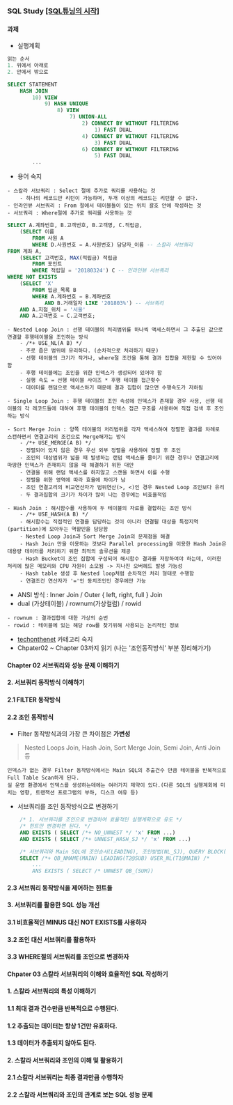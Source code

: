 ### SQL Study [[SQL튜닝의 시작]](http://www.kyobobook.co.kr/product/detailViewKor.laf?barcode=9788996817932)

#### 과제
- 실행계획
```sql
읽는 순서
1. 위에서 아래로
2. 안에서 밖으로

SELECT STATEMENT
    HASH JOIN
        10) VIEW
            9) HASH UNIQUE
                8) VIEW
                    7) UNION-ALL
                        2) CONNECT BY WITHOUT FILTERING
                            1) FAST DUAL
                        4) CONNECT BY WITHOUT FILTERING
                            3) FAST DUAL
                        6) CONNECT BY WITHOUT FILTERING
                            5) FAST DUAL
        ...                                                   
```
- 용어 숙지

```
- 스칼라 서브쿼리 : Select 절에 추가로 쿼리를 사용하는 것
    - 하나의 레코드만 리턴이 가능하며, 두개 이상의 레코드는 리턴할 수 없다.
- 인라인뷰 서브쿼리 : From 절에서 테이블들이 있는 위치 괄호 안에 작성하는 것
- 서브쿼리 : Where절에 추가로 쿼리를 사용하는 것
```
```sql
SELECT A.계좌번호, B.고객번호, B.고객명, C.적립금,
    (SELECT 이름
        FROM 사원 A
        WHERE D.사원번호 = A.사원번호) 담당자_이름 -- 스칼라 서브쿼리
FROM 계좌 A,
    (SELECT 고객번호, MAX(적립금) 적립금
        FROM 포인트
        WHERE 적립일 = '20180324') C -- 인라인뷰 서브쿼리
WHERE NOT EXISTS 
    (SELECT 'X'
        FROM 입금_목록 B
        WHERE A.계좌번호 = B.계좌번호
            AND B.거래일자 LIKE '201803%') -- 서브쿼리
    AND A.지점_위치 = '서울'
    AND A.고객번호 = C.고객번호;

```

```
- Nested Loop Join : 선행 테이블의 처리범위를 하나씩 액세스하면서 그 추출된 값으로 연결할 후행테이블을 조인하는 방식
    - /*+ USE_NL(A B) */
    - 주로 좁은 범위에 유리하다. (순차적으로 처리하기 때문)
    - 선행 테이블의 크기가 작거나, where절 조건을 통해 결과 집합을 제한할 수 있어야 함
    - 후행 테이블에는 조인을 위한 인덱스가 생성되어 있어야 함
    - 실행 속도 = 선행 테이블 사이즈 * 후행 테이블 접근횟수
    - 데이터를 랜덤으로 액세스하기 때문에 결과 집합이 많으면 수행속도가 저하됨

- Single Loop Join : 후행 테이블의 조인 속성에 인덱스가 존재할 경우 사용, 선행 테이블의 각 레코드들에 대하여 후행 테이블의 인덱스 접근 구조를 사용하여 직접 검색 후 조인하는 방식

- Sort Merge Join : 양쪽 테이블의 처리범위를 각자 액세스하여 정렬한 결과를 차례로 스캔하면서 연결고리의 조건으로 Merge해가는 방식
    - /*+ USE_MERGE(A B) */
    - 정렬되어 있지 않은 경우 우선 외부 정렬을 사용하여 정렬 후 조인
    - 조인의 대상범위가 넓을 때 발생하는 랜덤 액세스를 줄이기 위한 경우나 연결고리에 마땅한 인덱스가 존재하지 않을 때 해결하기 위한 대안
    - 연결을 위해 랜덤 액세스를 하지않고 스캔을 하면서 이를 수행
    - 정렬을 위한 영역에 따라 효율에 차이가 남
    - 조인 연결고리의 비교연산자가 범위연산(>, <)인 경우 Nested Loop 조인보다 유리
    - 두 결과집합의 크기가 차이가 많이 나는 경우에는 비효율적임

- Hash Join : 해시함수를 사용하여 두 테이블의 자료를 결합하는 조인 방식
    - /*+ USE_HASH(A B) */
    - 해시함수는 직접적인 연결을 담당하는 것이 아니라 연결될 대상을 특정지역(partition)에 모아두는 역할만을 담당함
    - Nested Loop Join과 Sort Merge Join의 문제점을 해결
    - Hash Join 만을 이용하는 것보다 Parallel processing을 이용한 Hash Join은 대용량 데이터를 처리하기 위한 최적의 솔루션을 제공
    - Hash Bucket이 조인 집합에 구성되어 해시함수 결과를 저장하여야 하는데, 이러한 처리에 많은 메모리와 CPU 자원이 소모됨 -> 지나친 오버헤드 발생 가능성
    - Hash table 생성 후 Nested loop처럼 순차적인 처리 형태로 수행함
    - 연결조건 연산자가 '='인 동치조인인 경우에만 가능
```
- ANSI 방식 : Inner Join / Outer { left, right, full } Join 
- dual (가상테이블) / rownum(가상컬럼) / rowid
```
- rownum : 결과집합에 대한 가상의 순번
- rowid : 테이블에 있는 해당 row를 찾기위해 사용되는 논리적인 정보
```

- [techonthenet](https://www.techonthenet.com/oracle/functions/index.php) 카테고리 숙지
- Chpater02 ~ Chapter 03까지 읽기 (나는 '조인동작방식' 부분 정리해가기)

#### Chapter 02 서브쿼리와 성능 문제 이해하기

#### 2. 서브쿼리 동작방식 이해하기

#### 2.1 FILTER 동작방식

#### 2.2 조인 동작방식
- Filter 동작방식과의 가장 큰 차이점은 **가변성**

> Nested Loops Join, Hash Join, Sort Merge Join, Semi Join, Anti Join 등

```
인덱스가 없는 경우 Filter 동작방식에서는 Main SQL의 추출건수 만큼 테이블을 반복적으로 Full Table Scan하게 된다.
실 운영 환경에서 인덱스를 생성하는데에는 여러가지 제약이 있다.(다른 SQL의 실행계회에 미치는 영향, 트랜잭션 프로그램의 부하, 디스크 여유 등)
```
- 서브쿼리를 조인 동작방식으로 변경하기
```sql
    /* 1. 서브쿼리를 조인으로 변경하여 효율적인 실행계획으로 유도 */
    /* 힌트만 변경하면 된다. */
    AND EXISTS ( SELECT /*+ NO_UNNEST */ 'x' FROM ...)
    AND EXISTS ( SELECT /*+ UNNEST_HASH_SJ */ 'x' FROM ...)

    /* 서브쿼리와 Main SQL에 조인순서(LEADING), 조인방법(NL_SJ), QUERY BLOCK(QB_NAME) 힌트를 추가하여 효율적인 실행게획으로 유도 */
    SELECT /*+ QB_NMAME(MAIN) LEADING(T2@SUB) USER_NL(T1@MAIN) /*
        ... 
        ANS EXISTS ( SELECT /* UNNEST QB_(SUM))
```

#### 2.3 서브쿼리 동작방식을 제어하는 힌트들

#### 3. 서브쿼리를 활용한 SQL 성능 개선

#### 3.1 비효율적인 MINUS 대신 NOT EXISTS를 사용하자

#### 3.2 조인 대신 서브쿼리를 활용하자

#### 3.3 WHERE절의 서브쿼리를 조인으로 변경하자

#### Chpater 03 스칼라 서브쿼리의 이해와 효율적인 SQL 작성하기

#### 1. 스칼라 서브쿼리의 특성 이해하기

#### 1.1 최대 결과 건수만큼 반복적으로 수행된다.

#### 1.2 추출되는 데이터는 항상 1건만 유효하다.

#### 1.3 데이터가 추출되지 않아도 된다.

#### 2. 스칼라 서브쿼리와 조인의 이해 및 활용하기

#### 2.1 스칼라 서브쿼리는 최종 결과만큼 수행하자

#### 2.2 스칼라 서브쿼리와 조인의 관계로 보는 SQL 성능 문제





